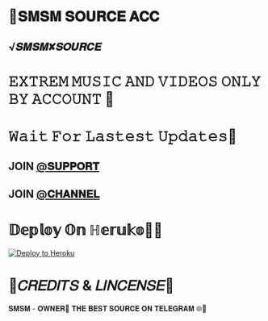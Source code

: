 # 🍷𝐒𝐌𝐒𝐌 𝐒𝐎𝐔𝐑𝐂𝐄 𝐀𝐂𝐂

## √𝑺𝑴𝑺𝑴✘𝑺𝑶𝑼𝑹𝑪𝑬

# 𝙴𝚇𝚃𝚁𝙴𝙼 𝙼𝚄𝚂𝙸𝙲 𝙰𝙽𝙳 𝚅𝙸𝙳𝙴𝙾𝚂 𝙾𝙽𝙻𝚈 𝙱𝚈 𝙰𝙲𝙲𝙾𝚄𝙽𝚃 🥃 

# 𝚆𝚊𝚒𝚝 𝙵𝚘𝚛 𝙻𝚊𝚜𝚝𝚎𝚜𝚝 𝚄𝚙𝚍𝚊𝚝𝚎𝚜🥃

## JOIN [@𝐒𝐔𝐏𝐏𝐎𝐑𝐓](HTTPS://T.ME/G_SMSM) 

## JOIN [@𝐂𝐇𝐀𝐍𝐍𝐄𝐋](HTTPS://T.ME/C_SMSM) 

# 𝔻𝕖𝕡𝕝𝕠𝕪 𝕆𝕟 ℍ𝕖𝕣𝕦𝕜𝕠🥂🥂 


[![Deploy to Heroku](https://www.herokucdn.com/deploy/button.png)](https://heroku.com/deploy)

# 🍷𝐶𝑅𝐸𝐷𝐼𝑇𝑆 & 𝐿𝐼𝑁𝐶𝐸𝑁𝑆𝐸🍷

𝐒𝐌𝐒𝐌 - 𝐎𝐖𝐍𝐄𝐑👑
𝐓𝐇𝐄 𝐁𝐄𝐒𝐓 𝐒𝐎𝐔𝐑𝐂𝐄 𝐎𝐍 𝐓𝐄𝐋𝐄𝐆𝐑𝐀𝐌 🌐🥃 
